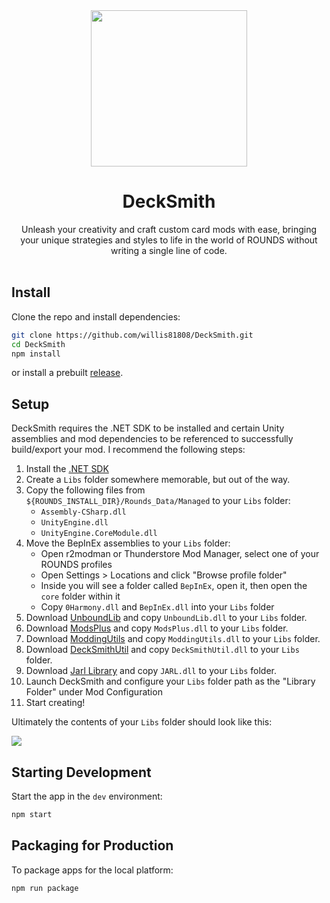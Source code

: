 <div align="center">
  <img src="https://raw.githubusercontent.com/willis81808/DeckSmith/main/assets/icon.png" width="250px" style="user-select: none;" />
  <h1>DeckSmith</h1>
  Unleash your creativity and craft custom card mods with ease, bringing your unique strategies and styles to life in the world of ROUNDS without writing a single line of code.
</div>

<br>

## Install

Clone the repo and install dependencies:

```bash
git clone https://github.com/willis81808/DeckSmith.git
cd DeckSmith
npm install
```

or install a prebuilt [release](https://github.com/willis81808/DeckSmith/releases).

## Setup

DeckSmith requires the .NET SDK to be installed and certain Unity assemblies and mod dependencies to be referenced to successfully build/export your mod. I recommend the following steps:

1. Install the [.NET SDK](https://dotnet.microsoft.com/en-us/download)
1. Create a `Libs` folder somewhere memorable, but out of the way.
1. Copy the following files from `${ROUNDS_INSTALL_DIR}/Rounds_Data/Managed` to your `Libs` folder:
    - `Assembly-CSharp.dll`
    - `UnityEngine.dll`
    - `UnityEngine.CoreModule.dll`
1. Move the BepInEx assemblies to your `Libs` folder:
    - Open r2modman or Thunderstore Mod Manager, select one of your ROUNDS profiles
    - Open Settings > Locations and click "Browse profile folder"
    - Inside you will see a folder called `BepInEx`, open it, then open the `core` folder within it
    - Copy `0Harmony.dll` and `BepInEx.dll` into your `Libs` folder
1. Download [UnboundLib](https://rounds.thunderstore.io/package/willis81808/UnboundLib/) and copy `UnboundLib.dll` to your `Libs` folder.
1. Download [ModsPlus](https://rounds.thunderstore.io/package/willis81808/ModsPlus/) and copy `ModsPlus.dll` to your `Libs` folder.
1. Download [ModdingUtils](https://rounds.thunderstore.io/package/Pykess/ModdingUtils/) and copy `ModdingUtils.dll` to your `Libs` folder.
1. Download [DeckSmithUtil](https://rounds.thunderstore.io/package/willis81808/DeckSmithUtil/) and copy `DeckSmithUtil.dll` to your `Libs` folder.
1. Download [Jarl Library](https://thunderstore.io/c/rounds/p/AALUND13/JARL/) and copy `JARL.dll` to your `Libs` folder.
1. Launch DeckSmith and configure your `Libs` folder path as the "Library Folder" under Mod Configuration
1. Start creating!

Ultimately the contents of your `Libs` folder should look like this:

<img src="https://raw.githubusercontent.com/willis81808/DeckSmith/main/assets/images/example-library-folder.png" />

## Starting Development

Start the app in the `dev` environment:

```bash
npm start
```

## Packaging for Production

To package apps for the local platform:

```bash
npm run package
```
